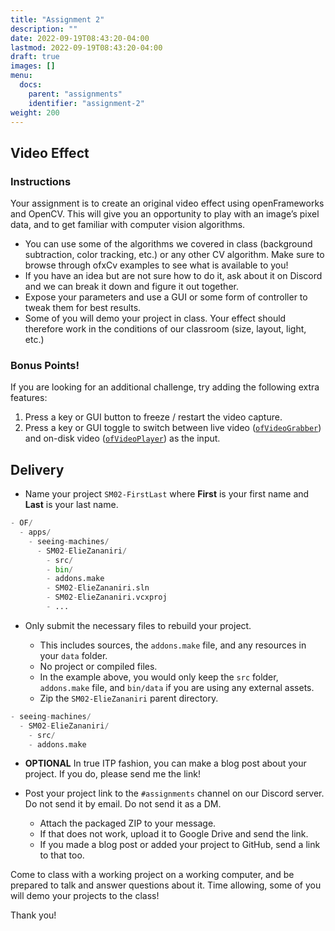 ```yaml
---
title: "Assignment 2"
description: ""
date: 2022-09-19T08:43:20-04:00
lastmod: 2022-09-19T08:43:20-04:00
draft: true
images: []
menu:
  docs:
    parent: "assignments"
    identifier: "assignment-2"
weight: 200
---
```


## Video Effect

### Instructions

Your assignment is to create an original video effect using openFrameworks and OpenCV. This will give you an opportunity to play with an image’s pixel data, and to get familiar with computer vision algorithms.

* You can use some of the algorithms we covered in class (background subtraction, color tracking, etc.) or any other CV algorithm. Make sure to browse through ofxCv examples to see what is available to you!
* If you have an idea but are not sure how to do it, ask about it on Discord and we can break it down and figure it out together.
* Expose your parameters and use a GUI or some form of controller to tweak them for best results.
* Some of you will demo your project in class. Your effect should therefore work in the conditions of our classroom (size, layout, light, etc.)

### Bonus Points!

If you are looking for an additional challenge, try adding the following extra features:

1. Press a key or GUI button to freeze / restart the video capture.
1. Press a key or GUI toggle to switch between live video ([`ofVideoGrabber`](https://openframeworks.cc/documentation/video/ofVideoGrabber/)) and on-disk video ([`ofVideoPlayer`](https://openframeworks.cc/documentation/video/ofVideoPlayer/)) as the input.

## Delivery

* Name your project `SM02-FirstLast` where **First** is your first name and **Last** is your last name.

```python
- OF/
  - apps/
    - seeing-machines/
      - SM02-ElieZananiri/
        - src/
        - bin/
        - addons.make
        - SM02-ElieZananiri.sln
        - SM02-ElieZananiri.vcxproj
        - ...
```

* Only submit the necessary files to rebuild your project.

  * This includes sources, the `addons.make` file, and any resources in your `data` folder.
  * No project or compiled files.
  * In the example above, you would only keep the `src` folder, `addons.make` file, and `bin/data` if you are using any external assets.
  * Zip the `SM02-ElieZananiri` parent directory.

```python
- seeing-machines/
  - SM02-ElieZananiri/
    - src/
    - addons.make
```

* **OPTIONAL** In true ITP fashion, you can make a blog post about your project. If you do, please send me the link!

* Post your project link to the `#assignments` channel on our Discord server. Do not send it by email. Do not send it as a DM.

  * Attach the packaged ZIP to your message.
  * If that does not work, upload it to Google Drive and send the link.
  * If you made a blog post or added your project to GitHub, send a link to that too.

Come to class with a working project on a working computer, and be prepared to talk and answer questions about it. Time allowing, some of you will demo your projects to the class!

Thank you!
